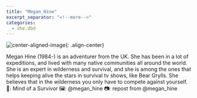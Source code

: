 ```yaml
---
title: "Megan_Hine"
excerpt_separator: "<!--more-->"
categories:
  - she.dbd
---
```



![center-aligned-image](https://cdn.pixabay.com/photo/2020/10/26/16/56/man-5687861_1280.png){: .align-center}

Megan Hine (1984-) is an adventurer from the UK. She has been in a lot of expeditions, and lived with many native communities all around the world. She is an expert in wilderness and survival, and she is among the ones that helps keeping alive the stars in survival tv shows, like Bear Grylls.⁠
She believes that in the wilderness you only have to compete against yourself.⁠
⁠
📕: Mind of a Survivor⁠
🖼️: @megan_hine⁠
📷: repost from @megan_hine⁠
